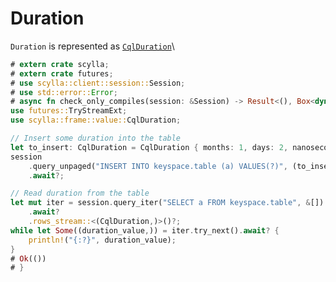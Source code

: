 # Duration
`Duration` is represented as [`CqlDuration`](https://docs.rs/scylla/latest/scylla/frame/value/struct.CqlDuration.html)\

```rust
# extern crate scylla;
# extern crate futures;
# use scylla::client::session::Session;
# use std::error::Error;
# async fn check_only_compiles(session: &Session) -> Result<(), Box<dyn Error>> {
use futures::TryStreamExt;
use scylla::frame::value::CqlDuration;

// Insert some duration into the table
let to_insert: CqlDuration = CqlDuration { months: 1, days: 2, nanoseconds: 3 };
session
    .query_unpaged("INSERT INTO keyspace.table (a) VALUES(?)", (to_insert,))
    .await?;

// Read duration from the table
let mut iter = session.query_iter("SELECT a FROM keyspace.table", &[])
    .await?
    .rows_stream::<(CqlDuration,)>()?;
while let Some((duration_value,)) = iter.try_next().await? {
    println!("{:?}", duration_value);
}
# Ok(())
# }
```